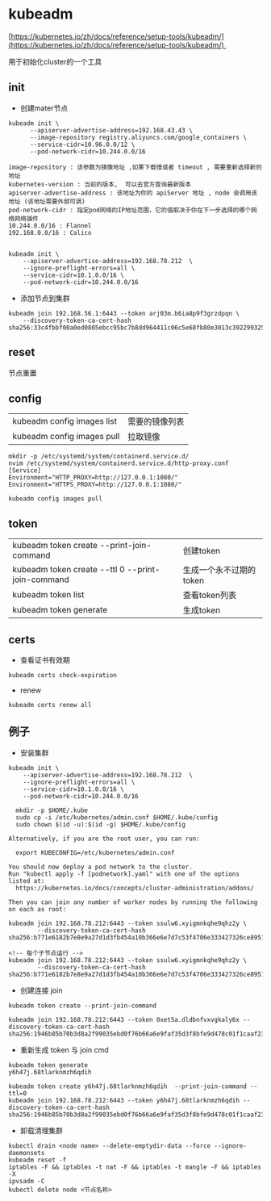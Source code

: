 # kubeadm

[https://kubernetes.io/zh/docs/reference/setup-tools/kubeadm/](https://kubernetes.io/zh/docs/reference/setup-tools/kubeadm/) 

用于初始化cluster的一个工具

## init

- 创建mater节点 
```shell
kubeadm init \
      --apiserver-advertise-address=192.168.43.43 \
      --image-repository registry.aliyuncs.com/google_containers \
      --service-cidr=10.96.0.0/12 \
      --pod-network-cidr=10.244.0.0/16

image-repository : 该参数为镜像地址 ,如果下载慢或者 timeout , 需要重新选择新的地址
kubernetes-version : 当前的版本,  可以去官方查询最新版本
apiserver-advertise-address : 该地址为你的 apiServer 地址 , node 会调用该地址 (该地址需要外部可调)
pod-network-cidr : 指定pod网络的IP地址范围，它的值取决于你在下一步选择的哪个网络网络插件
10.244.0.0/16 : Flannel
192.168.0.0/16 : Calico


kubeadm init \
    --apiserver-advertise-address=192.168.78.212  \
    --ignore-preflight-errors=all \
    --service-cidr=10.1.0.0/16 \
    --pod-network-cidr=10.244.0.0/16
```

- 添加节点到集群
```shell
kubeadm join 192.168.56.1:6443 --token arj03m.b6ia8p9f3grzdpqn \
	--discovery-token-ca-cert-hash sha256:33c4fbbf00a0ed0805ebcc95bc7b8dd964411c06c5e68fb80e3013c392299325
```


## reset

节点重置

## config

|   |   |
|---|---|
|kubeadm config images list|需要的镜像列表|
|kubeadm config images pull|拉取镜像|

```shell
mkdir -p /etc/systemd/system/containerd.service.d/
nvim /etc/systemd/system/containerd.service.d/http-proxy.conf
[Service]
Environment="HTTP_PROXY=http://127.0.0.1:1080/"
Environment="HTTPS_PROXY=http://127.0.0.1:1080/"

kubeadm config images pull
```


## token

|   |   |
|---|---|
|kubeadm token create --print-join-command|创建token|
|kubeadm token create --ttl 0 --print-join-command|生成一个永不过期的token|
|kubeadm token list|查看token列表|
|kubeadm token generate|生成token|


## certs
- 查看证书有效期
```shell
kubeadm certs check-expiration
```

- renew
```shell
kubeadm certs renew all
```

## 例子
- 安装集群
```shell
kubeadm init \
    --apiserver-advertise-address=192.168.78.212  \
    --ignore-preflight-errors=all \
    --service-cidr=10.1.0.0/16 \
    --pod-network-cidr=10.244.0.0/16

  mkdir -p $HOME/.kube
  sudo cp -i /etc/kubernetes/admin.conf $HOME/.kube/config
  sudo chown $(id -u):$(id -g) $HOME/.kube/config

Alternatively, if you are the root user, you can run:

  export KUBECONFIG=/etc/kubernetes/admin.conf

You should now deploy a pod network to the cluster.
Run "kubectl apply -f [podnetwork].yaml" with one of the options listed at:
  https://kubernetes.io/docs/concepts/cluster-administration/addons/

Then you can join any number of worker nodes by running the following on each as root:

kubeadm join 192.168.78.212:6443 --token ssulw6.xyigmnkqhe9qhz2y \
        --discovery-token-ca-cert-hash sha256:b771e6182b7e8e9a27d1d3fb454a10b366e6e7d7c53f4706e333427326ce8951

<!-- 每个子节点运行 -->
kubeadm join 192.168.78.212:6443 --token ssulw6.xyigmnkqhe9qhz2y \
        --discovery-token-ca-cert-hash sha256:b771e6182b7e8e9a27d1d3fb454a10b366e6e7d7c53f4706e333427326ce8951
```


- 创建连接 join
```shell
kubeadm token create --print-join-command

kubeadm join 192.168.78.212:6443 --token 0xet5a.dldbnfvxvgkaly6x --discovery-token-ca-cert-hash sha256:1946b85b70b3d8a2f99035ebd0f76b66a6e9faf35d3f8bfe9d478c01f1caaf23
```

- 重新生成 token 与 join cmd
```shell
kubeadm token generate
y6h47j.68tlarknmzh6qdih

kubeadm token create y6h47j.68tlarknmzh6qdih  --print-join-command --ttl=0
kubeadm join 192.168.78.212:6443 --token y6h47j.68tlarknmzh6qdih --discovery-token-ca-cert-hash sha256:1946b85b70b3d8a2f99035ebd0f76b66a6e9faf35d3f8bfe9d478c01f1caaf23
```

- 卸载清理集群
```shell
kubectl drain <node name> --delete-emptydir-data --force --ignore-daemonsets
kubeadm reset -f 
iptables -F && iptables -t nat -F && iptables -t mangle -F && iptables -X
ipvsadm -C
kubectl delete node <节点名称>
```
